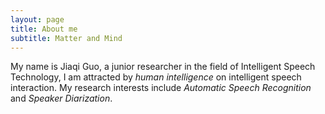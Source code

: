 ```yaml
---
layout: page
title: About me
subtitle: Matter and Mind
---
```


My name is Jiaqi Guo, a junior researcher in the field of Intelligent Speech Technology, I am attracted by  _human intelligence_ on intelligent speech interaction.
My research interests include _Automatic Speech Recognition_ and _Speaker Diarization_.